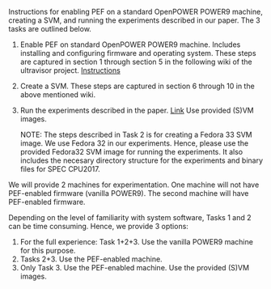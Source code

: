 Instructions for enabling PEF on a standard OpenPOWER POWER9 machine, creating a SVM, and running the experiments described in our paper.
The 3 tasks are outlined below.

1. Enable PEF on standard OpenPOWER POWER9 machine.
Includes installing and configuring firmware and operating system.
These steps are captured in section 1 through section 5 in the following wiki of the ultravisor project.
[Instructions](
https://github.com/open-power/ultravisor/wiki/How-to-build-and-run-Secure-VM-using-Ultravisor-on-a-OpenPOWER-machine)

2. Create a SVM.
These steps are captured in section 6 through 10 in the above mentioned wiki.

3. Run the experiments described in the paper. 
[Link](https://github.com/mvle/eurosys2021_PEF_OpenPOWER/blob/master/experiments.md)
Use provided (S)VM images.

    NOTE: The steps described in Task 2 is for creating a Fedora 33 SVM image. We use Fedora 32 in our experiments. Hence, please use the provided Fedora32 SVM image for running the experiments. It also includes the necesary directory structure for the experiments and binary files for SPEC CPU2017.

We will provide 2 machines for experimentation.
One machine will not have PEF-enabled firmware (vanilla POWER9).
The second machine will have PEF-enabled firmware.

Depending on the level of familiarity with system software, Tasks 1 and 2 can be time consuming. Hence, we provide 3 options:

1. For the full experience: Task 1+2+3. Use the vanilla POWER9 machine for this purpose.
2. Tasks 2+3. Use the PEF-enabled machine.
3. Only Task 3. Use the PEF-enabled machine. Use the provided (S)VM images.
